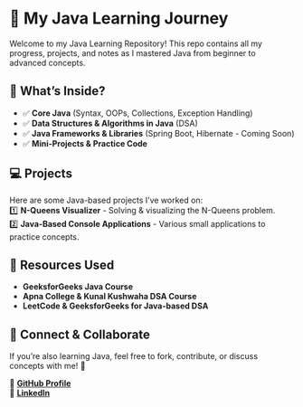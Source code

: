 # 🚀 My Java Learning Journey  

Welcome to my Java Learning Repository! This repo contains all my progress, projects, and notes as I mastered Java from beginner to advanced concepts.  

## 📌 What’s Inside?  
- ✅ **Core Java** (Syntax, OOPs, Collections, Exception Handling)  
- ✅ **Data Structures & Algorithms in Java** (DSA)  
- ✅ **Java Frameworks & Libraries** (Spring Boot, Hibernate - Coming Soon)  
- ✅ **Mini-Projects & Practice Code**  

## 💻 Projects  
Here are some Java-based projects I’ve worked on:  
1️⃣ **N-Queens Visualizer** - Solving & visualizing the N-Queens problem.  
2️⃣ **Java-Based Console Applications** - Various small applications to practice concepts.  

## 📖 Resources Used  
- **GeeksforGeeks Java Course**  
- **Apna College & Kunal Kushwaha DSA Course**  
- **LeetCode & GeeksforGeeks for Java-based DSA**  

## 🤝 Connect & Collaborate  
If you’re also learning Java, feel free to fork, contribute, or discuss concepts with me! 🚀  

🔗 **[GitHub Profile](https://github.com/Varni1512)**  
🔗 **[LinkedIn](www.linkedin.com/in/varnikumarpatel)**  

